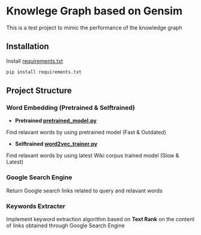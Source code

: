 # Knowlege Graph based on Gensim

This is a test project to mimic the performance of the knowledge graph

## Installation

Install [requirements.txt](https://github.com/Frexiona/gensim_word2vec/blob/master/requirements.txt)
```bash
pip install requirements.txt
```

## Project Structure

### Word Embedding (Pretrained & Selftrained)

* **Pretrained [pretrained_model.py](https://github.com/Frexiona/gensim_word2vec/blob/master/wiki_model/pretrained_model.py)**

Find relavant words by using pretrained model (Fast & Outdated)

* **Selftrained [word2vec_trainer.py](https://github.com/Frexiona/gensim_word2vec/blob/master/wiki_model/word2vec_trainer.py)**

Find relavant words by using latest Wiki corpus trained model (Slow & Latest)

### Google Search Engine

Return Google search links related to query and relavant words

### Keywords Extracter

Implement keyword extraction algorithm based on **Text Rank** on the content of links obtained through Google Search Engine